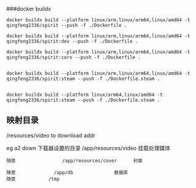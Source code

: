 ###docker buildx
    
    docker buildx build --platform linux/arm,linux/arm64,linux/amd64 -t qingfeng2336/spirit --push -f ./Dockerfile .

	docker buildx build --platform linux/arm,linux/arm64,linux/amd64 -t qingfeng2336/spirit:dev --push -f ./Dockerfile .

	docker buildx build --platform linux/arm,linux/arm64,linux/amd64 -t qingfeng2336/spirit:cors --push -f ./Dockerfile .
    

	docker buildx build --platform linux/arm,linux/arm64,linux/amd64 -t qingfeng2336/spirit:steam --push -f ./Dockerfile.steam .


	docker buildx build --platform linux/arm64,linux/amd64 -t qingfeng2336/spirit:steam --push -f ./Dockerfile.steam .
## 映射目录

/resources/video   to download addr


eg 
a2 down
	下载器设置的目录     /app/resources/video        挂载处理媒体

	随意			       /app/resources/cover      封面

	随意              /app/db               数据库
	随意			  /tmp